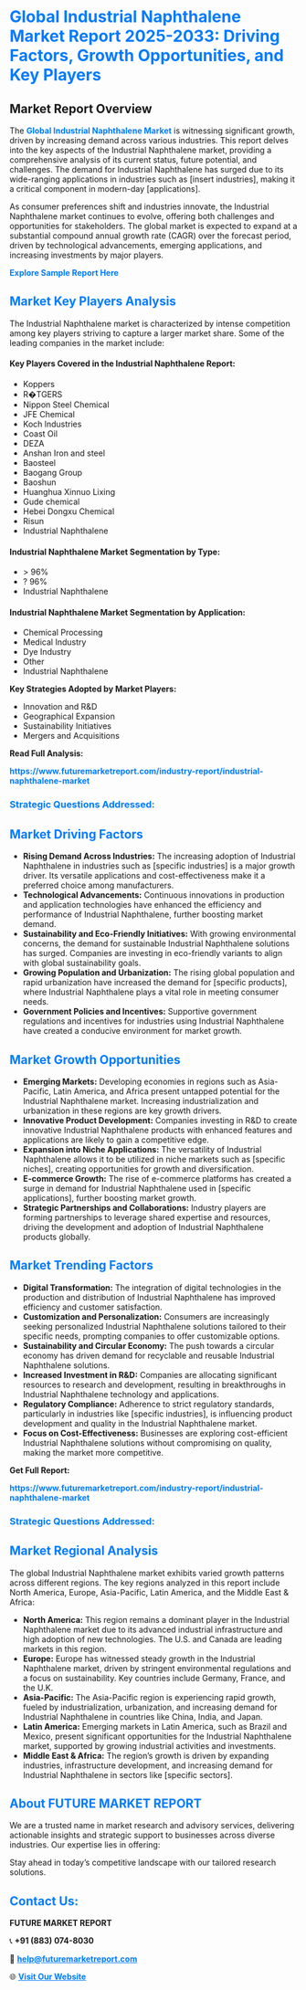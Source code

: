 <h1 style="color: #007BFF;">Global Industrial Naphthalene Market Report 2025-2033: Driving Factors, Growth Opportunities, and Key Players</h1>

<section id="overview">
<h2>Market Report Overview</h2>
<p>The <a href="https://www.futuremarketreport.com/industry-report/industrial-naphthalene-market" style="color: #007BFF; text-decoration: none;"><strong>Global Industrial Naphthalene Market</strong></a> is witnessing significant growth, driven by increasing demand across various industries. This report delves into the key aspects of the Industrial Naphthalene market, providing a comprehensive analysis of its current status, future potential, and challenges. The demand for Industrial Naphthalene has surged due to its wide-ranging applications in industries such as [insert industries], making it a critical component in modern-day [applications].</p>
<p>As consumer preferences shift and industries innovate, the Industrial Naphthalene market continues to evolve, offering both challenges and opportunities for stakeholders. The global market is expected to expand at a substantial compound annual growth rate (CAGR) over the forecast period, driven by technological advancements, emerging applications, and increasing investments by major players.</p>
</section>

<section id="overview">
<p><a href="https://www.futuremarketreport.com/request-sample/reportId=107882" style="color: #007BFF; text-decoration: none;"><strong>Explore Sample Report Here</strong></a></p>
</section>

<section id="key-players">
<h2 style="color: #007BFF;">Market Key Players Analysis</h2>
<p>The Industrial Naphthalene market is characterized by intense competition among key players striving to capture a larger market share. Some of the leading companies in the market include:</p>
<h4>Key Players Covered in the Industrial Naphthalene Report:</h4>
<ul><li>Koppers</li><li>R�TGERS</li><li>Nippon Steel Chemical</li><li>JFE Chemical</li><li>Koch lndustries</li><li>Coast Oil</li><li>DEZA</li><li>Anshan Iron and steel</li><li>Baosteel</li><li>Baogang Group</li><li>Baoshun</li><li>Huanghua Xinnuo Lixing</li><li>Gude chemical</li><li>Hebei Dongxu Chemical</li><li>Risun</li><li>Industrial Naphthalene</li></ul>
<h4>Industrial Naphthalene Market Segmentation by Type:</h4>
<ul><li>&gt; 96%</li><li>? 96%</li><li>Industrial Naphthalene</li></ul>

<h4>Industrial Naphthalene Market Segmentation by Application:</h4>
<ul><li>Chemical Processing</li><li>Medical Industry</li><li>Dye Industry</li><li>Other</li><li>Industrial Naphthalene</li></ul>
<p><strong>Key Strategies Adopted by Market Players:</strong></p>
<ul>
<li>Innovation and R&D</li>
<li>Geographical Expansion</li>
<li>Sustainability Initiatives</li>
<li>Mergers and Acquisitions</li>
</ul>
</section>

<section>
<p><strong>Read Full Analysis: </strong></p><a href="https://www.futuremarketreport.com/industry-report/industrial-naphthalene-market" style="color: #007BFF; text-decoration: none;"><strong>https://www.futuremarketreport.com/industry-report/industrial-naphthalene-market</strong></a>
<h3 style="color: #007BFF;">Strategic Questions Addressed:</h3>
</section>

<section id="driving-factors">
<h2 style="color: #007BFF;">Market Driving Factors</h2>
<ul>
<li><strong>Rising Demand Across Industries:</strong> The increasing adoption of Industrial Naphthalene in industries such as [specific industries] is a major growth driver. Its versatile applications and cost-effectiveness make it a preferred choice among manufacturers.</li>
<li><strong>Technological Advancements:</strong> Continuous innovations in production and application technologies have enhanced the efficiency and performance of Industrial Naphthalene, further boosting market demand.</li>
<li><strong>Sustainability and Eco-Friendly Initiatives:</strong> With growing environmental concerns, the demand for sustainable Industrial Naphthalene solutions has surged. Companies are investing in eco-friendly variants to align with global sustainability goals.</li>
<li><strong>Growing Population and Urbanization:</strong> The rising global population and rapid urbanization have increased the demand for [specific products], where Industrial Naphthalene plays a vital role in meeting consumer needs.</li>
<li><strong>Government Policies and Incentives:</strong> Supportive government regulations and incentives for industries using Industrial Naphthalene have created a conducive environment for market growth.</li>
</ul>
</section>

<section id="growth-opportunities">
<h2 style="color: #007BFF;">Market Growth Opportunities</h2>
<ul>
<li><strong>Emerging Markets:</strong> Developing economies in regions such as Asia-Pacific, Latin America, and Africa present untapped potential for the Industrial Naphthalene market. Increasing industrialization and urbanization in these regions are key growth drivers.</li>
<li><strong>Innovative Product Development:</strong> Companies investing in R&D to create innovative Industrial Naphthalene products with enhanced features and applications are likely to gain a competitive edge.</li>
<li><strong>Expansion into Niche Applications:</strong> The versatility of Industrial Naphthalene allows it to be utilized in niche markets such as [specific niches], creating opportunities for growth and diversification.</li>
<li><strong>E-commerce Growth:</strong> The rise of e-commerce platforms has created a surge in demand for Industrial Naphthalene used in [specific applications], further boosting market growth.</li>
<li><strong>Strategic Partnerships and Collaborations:</strong> Industry players are forming partnerships to leverage shared expertise and resources, driving the development and adoption of Industrial Naphthalene products globally.</li>
</ul>
</section>

<section id="trending-factors">
<h2 style="color: #007BFF;">Market Trending Factors</h2>
<ul>
<li><strong>Digital Transformation:</strong> The integration of digital technologies in the production and distribution of Industrial Naphthalene has improved efficiency and customer satisfaction.</li>
<li><strong>Customization and Personalization:</strong> Consumers are increasingly seeking personalized Industrial Naphthalene solutions tailored to their specific needs, prompting companies to offer customizable options.</li>
<li><strong>Sustainability and Circular Economy:</strong> The push towards a circular economy has driven demand for recyclable and reusable Industrial Naphthalene solutions.</li>
<li><strong>Increased Investment in R&D:</strong> Companies are allocating significant resources to research and development, resulting in breakthroughs in Industrial Naphthalene technology and applications.</li>
<li><strong>Regulatory Compliance:</strong> Adherence to strict regulatory standards, particularly in industries like [specific industries], is influencing product development and quality in the Industrial Naphthalene market.</li>
<li><strong>Focus on Cost-Effectiveness:</strong> Businesses are exploring cost-efficient Industrial Naphthalene solutions without compromising on quality, making the market more competitive.</li>
</ul>
</section>

<section>
<p><strong>Get Full Report: </strong></p><a href="https://www.futuremarketreport.com/industry-report/industrial-naphthalene-market" style="color: #007BFF; text-decoration: none;"><strong>https://www.futuremarketreport.com/industry-report/industrial-naphthalene-market</strong></a>
<h3 style="color: #007BFF;">Strategic Questions Addressed:</h3>
</section>


<section id="regional-analysis">
<h2 style="color: #007BFF;">Market Regional Analysis</h2>
<p>The global Industrial Naphthalene market exhibits varied growth patterns across different regions. The key regions analyzed in this report include North America, Europe, Asia-Pacific, Latin America, and the Middle East & Africa:</p>
<ul>
<li><strong>North America:</strong> This region remains a dominant player in the Industrial Naphthalene market due to its advanced industrial infrastructure and high adoption of new technologies. The U.S. and Canada are leading markets in this region.</li>
<li><strong>Europe:</strong> Europe has witnessed steady growth in the Industrial Naphthalene market, driven by stringent environmental regulations and a focus on sustainability. Key countries include Germany, France, and the U.K.</li>
<li><strong>Asia-Pacific:</strong> The Asia-Pacific region is experiencing rapid growth, fueled by industrialization, urbanization, and increasing demand for Industrial Naphthalene in countries like China, India, and Japan.</li>
<li><strong>Latin America:</strong> Emerging markets in Latin America, such as Brazil and Mexico, present significant opportunities for the Industrial Naphthalene market, supported by growing industrial activities and investments.</li>
<li><strong>Middle East & Africa:</strong> The region’s growth is driven by expanding industries, infrastructure development, and increasing demand for Industrial Naphthalene in sectors like [specific sectors].</li>
</ul>
</section>

<footer>
<h2 style="color: #007BFF;">About FUTURE MARKET REPORT</h2>
<p>We are a trusted name in market research and advisory services, delivering actionable insights and strategic support to businesses across diverse industries. Our expertise lies in offering:</p>

<p>Stay ahead in today’s competitive landscape with our tailored research solutions.</p>

<h2 style="color: #007BFF;">Contact Us:</h2>
<p><strong>FUTURE MARKET REPORT</strong></p>
<p>📞 <strong>+91 (883) 074-8030</strong></p>
<p>📧 <strong><a href="mailto:help@futuremarketreport.com" style="color: #007BFF;">help@futuremarketreport.com</a></strong></p>
<p>🌐 <strong><a href="https://www.futuremarketreport.com/" style="color: #007BFF;">Visit Our Website</a></strong></p>
</footer>